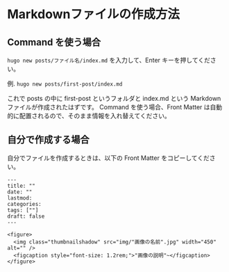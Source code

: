 # Markdownファイルの作成方法
## Command を使う場合
```hugo new posts/ファイル名/index.md```
を入力して、Enter キーを押してください。

例.
```hugo new posts/first-post/index.md```

これで posts の中に first-post というフォルダと index.md という Markdown ファイルが作成されたはずです。
Command を使う場合、Front Matter は自動的に配置されるので、そのまま情報を入れ替えてください。
## 自分で作成する場合
自分でファイルを作成するときは、以下の Front Matter をコピーしてください。
```
---
title: ""
date: ""
lastmod:
categories:
tags: [""]
draft: false
---

<figure>
  <img class="thumbnailshadow" src="img/"画像の名前".jpg" width="450" alt="" />
  <figcaption style="font-size: 1.2rem;">"画像の説明"~</figcaption>
</figure>
```
